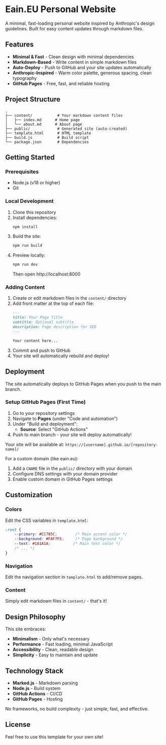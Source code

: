 # Eain.EU Personal Website

A minimal, fast-loading personal website inspired by Anthropic's design guidelines. Built for easy content updates through markdown files.

## Features

- **Minimal & Fast** - Clean design with minimal dependencies
- **Markdown-Based** - Write content in simple markdown files
- **Auto-Deploy** - Push to GitHub and your site updates automatically
- **Anthropic-Inspired** - Warm color palette, generous spacing, clean typography
- **GitHub Pages** - Free, fast, and reliable hosting

## Project Structure

```
.
├── content/           # Your markdown content files
│   ├── index.md      # Home page
│   └── about.md      # About page
├── public/            # Generated site (auto-created)
├── template.html      # HTML template
├── build.js           # Build script
└── package.json       # Dependencies
```

## Getting Started

### Prerequisites

- Node.js (v18 or higher)
- Git

### Local Development

1. Clone this repository
2. Install dependencies:
   ```bash
   npm install
   ```
3. Build the site:
   ```bash
   npm run build
   ```
4. Preview locally:
   ```bash
   npm run dev
   ```
   Then open http://localhost:8000

### Adding Content

1. Create or edit markdown files in the `content/` directory
2. Add front matter at the top of each file:
   ```markdown
   ---
   title: Your Page Title
   subtitle: Optional subtitle
   description: Page description for SEO
   ---

   Your content here...
   ```
3. Commit and push to GitHub
4. Your site will automatically rebuild and deploy!

## Deployment

The site automatically deploys to GitHub Pages when you push to the main branch.

### Setup GitHub Pages (First Time)

1. Go to your repository settings
2. Navigate to **Pages** (under "Code and automation")
3. Under "Build and deployment":
   - **Source**: Select "GitHub Actions"
4. Push to main branch - your site will deploy automatically!

Your site will be available at: `https://[username].github.io/[repository-name]/`

For a custom domain (like eain.eu):
1. Add a `CNAME` file in the `public/` directory with your domain
2. Configure DNS settings with your domain provider
3. Enable custom domain in GitHub Pages settings

## Customization

### Colors

Edit the CSS variables in `template.html`:

```css
:root {
    --primary: #CC785C;        /* Main accent color */
    --background: #FAF7F5;     /* Page background */
    --text: #1A1A1A;          /* Main text color */
    /* ... */
}
```

### Navigation

Edit the navigation section in `template.html` to add/remove pages.

### Content

Simply edit markdown files in `content/` - that's it!

## Design Philosophy

This site embraces:
- **Minimalism** - Only what's necessary
- **Performance** - Fast loading, minimal JavaScript
- **Accessibility** - Clean, readable design
- **Simplicity** - Easy to maintain and update

## Technology Stack

- **Marked.js** - Markdown parsing
- **Node.js** - Build system
- **GitHub Actions** - CI/CD
- **GitHub Pages** - Hosting

No frameworks, no build complexity - just simple, fast, and effective.

## License

Feel free to use this template for your own site!
